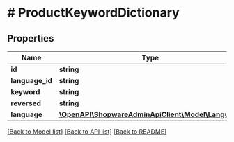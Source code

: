 # # ProductKeywordDictionary

## Properties

Name | Type | Description | Notes
------------ | ------------- | ------------- | -------------
**id** | **string** |  | [optional]
**language_id** | **string** |  |
**keyword** | **string** |  |
**reversed** | **string** |  | [optional]
**language** | [**\OpenAPI\ShopwareAdminApiClient\Model\Language**](Language.md) |  | [optional]

[[Back to Model list]](../../README.md#models) [[Back to API list]](../../README.md#endpoints) [[Back to README]](../../README.md)
